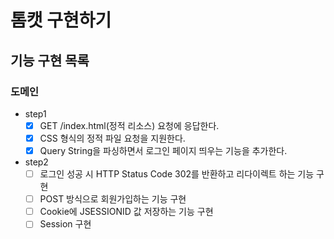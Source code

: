 # 톰캣 구현하기

## 기능 구현 목록

### 도메인
- step1
  - [x] GET /index.html(정적 리소스) 요청에 응답한다.
  - [x] CSS 형식의 정적 파일 요청을 지원한다.
  - [x] Query String을 파싱하면서 로그인 페이지 띄우는 기능을 추가한다.
- step2
  - [ ] 로그인 성공 시 HTTP Status Code 302를 반환하고 리다이렉트 하는 기능 구현
  - [ ] POST 방식으로 회원가입하는 기능 구현
  - [ ] Cookie에 JSESSIONID 값 저장하는 기능 구현
  - [ ] Session 구현
